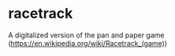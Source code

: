 # racetrack # 
A digitalized version of the pan and paper game (https://en.wikipedia.org/wiki/Racetrack_(game))

